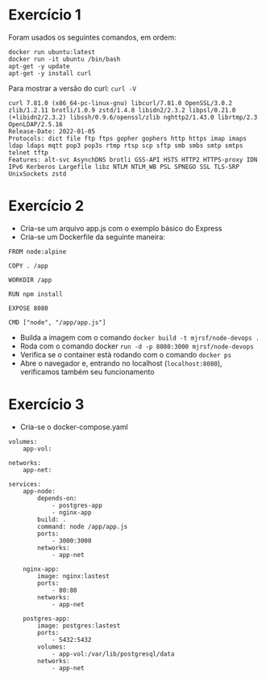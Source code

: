 # Exercício 1

Foram usados os seguintes comandos, em ordem:
```
docker run ubuntu:latest
docker run -it ubuntu /bin/bash
apt-get -y update
apt-get -y install curl
```

Para mostrar a versão do curl: `curl -V`
```
curl 7.81.0 (x86_64-pc-linux-gnu) libcurl/7.81.0 OpenSSL/3.0.2 zlib/1.2.11 brotli/1.0.9 zstd/1.4.8 libidn2/2.3.2 libpsl/0.21.0 (+libidn2/2.3.2) libssh/0.9.6/openssl/zlib nghttp2/1.43.0 librtmp/2.3 OpenLDAP/2.5.16
Release-Date: 2022-01-05
Protocols: dict file ftp ftps gopher gophers http https imap imaps ldap ldaps mqtt pop3 pop3s rtmp rtsp scp sftp smb smbs smtp smtps telnet tftp 
Features: alt-svc AsynchDNS brotli GSS-API HSTS HTTP2 HTTPS-proxy IDN IPv6 Kerberos Largefile libz NTLM NTLM_WB PSL SPNEGO SSL TLS-SRP UnixSockets zstd
```

# Exercício 2
- Cria-se um arquivo app.js com o exemplo básico do Express
- Cria-se um Dockerfile da seguinte maneira:

```
FROM node:alpine

COPY . /app

WORKDIR /app

RUN npm install

EXPOSE 8080

CMD ["node", "/app/app.js"]
```

- Builda a imagem com o comando `docker build -t mjrsf/node-devops .`
- Roda com o comando docker `run -d -p 8080:3000 mjrsf/node-devops`
- Verifica se o container está rodando com o comando `docker ps`
- Abre o navegador e, entrando no localhost (`localhost:8080`), verificamos também seu funcionamento

# Exercício 3

- Cria-se o docker-compose.yaml

```
volumes:
    app-vol:

networks:
    app-net:

services:
    app-node:
        depends-on:
            - postgres-app
            - nginx-app
        build: .
        command: node /app/app.js
        ports:
            - 3000:3000
        networks:
            - app-net
            
    nginx-app:
        image: nginx:lastest
        ports:
            - 80:80
        networks:
            - app-net
            
    postgres-app:
        image: postgres:lastest
        ports:
            - 5432:5432
        volumes: 
            - app-vol:/var/lib/postgresql/data
        networks:
            - app-net
```